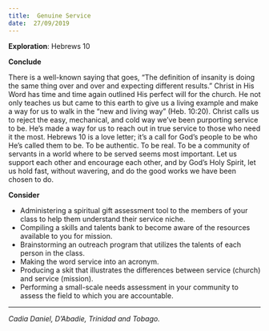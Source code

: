 ```yaml
---
title:  Genuine Service
date:  27/09/2019
---
```


**Exploration**: Hebrews 10

**Conclude**

There is a well-known saying that goes, “The definition of insanity is doing the same thing over and over and expecting different results.” Christ in His Word has time and time again outlined His perfect will for the church. He not only teaches us but came to this earth to give us a living example and make a way for us to walk in the “new and living way” (Heb. 10:20). Christ calls us to reject the easy, mechanical, and cold way we’ve been purporting service to be. He’s made a way for us to reach out in true service to those who need it the most. Hebrews 10 is a love letter; it’s a call for God’s people to be who He’s called them to be. To be authentic. To be real. To be a community of servants in a world where to be served seems most important. Let us support each other and encourage each other, and by God’s Holy Spirit, let us hold fast, without wavering, and do the good works we have been chosen to do.

**Consider**

- Administering a spiritual gift assessment tool to the members of your class to help them understand their service niche.
- Compiling a skills and talents bank to become aware of the resources available to you for mission.
- Brainstorming an outreach program that utilizes the talents of each person in the class.
- Making the word service into an acronym.
- Producing a skit that illustrates the differences between service (church) and service (mission).
- Performing a small-scale needs assessment in your community to assess the field to which you are accountable.


---

_Cadia Daniel, D’Abadie, Trinidad and Tobago._